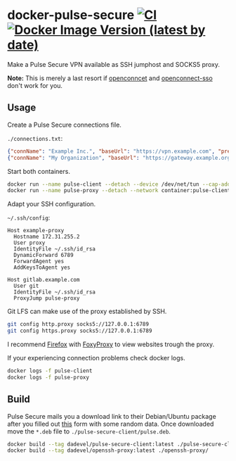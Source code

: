# docker-pulse-secure [![CI](https://github.com/dadevel/docker-pulse-secure/workflows/CI/badge.svg?branch=master)](https://github.com/dadevel/docker-pulse-secure/actions) [![Docker Image Version (latest by date)](https://img.shields.io/docker/v/dadevel/pulse-secure-client?color=blue&logo=docker)](https://hub.docker.com/r/dadevel/pulse-secure-client)

Make a Pulse Secure VPN available as SSH jumphost and SOCKS5 proxy.

**Note:** This is merely a last resort if [openconncet](https://gitlab.com/openconnect/openconnect) and [openconnect-sso](https://github.com/vlaci/openconnect-sso) don't work for you.

## Usage

Create a Pulse Secure connections file.

`./connections.txt`:
~~~ json
{"connName": "Example Inc.", "baseUrl": "https://vpn.example.com", "preferredCert": ""}
{"connName": "My Organization", "baseUrl": "https://gateway.example.org", "preferredCert": ""}
~~~

Start both containers.

~~~ sh
docker run --name pulse-client --detach --device /dev/net/tun --cap-add net_admin --cap-add sys_admin --ip=172.31.255.2 --volume "$PWD/connections.txt:/data/.pulse_secure/pulse/.pulse_Connections.txt" --volume /tmp/.X11-unix:/tmp/.X11-unix --env DISPLAY --env "USER_ID=$(id -u)" --env "GROUP_ID=$(id -g)" dadevel/pulse-secure-client:latest
docker run --name pulse-proxy --detach --network container:pulse-client --volume ~/.ssh/id_rsa.pub:/data/.ssh/authorized_keys --env "USER_ID=$(id -u)" --env "GROUP_ID=$(id -g)" dadevel/openssh-proxy:latest
~~~

Adapt your SSH configuration.

`~/.ssh/config`:
~~~
Host example-proxy
  Hostname 172.31.255.2
  User proxy
  IdentityFile ~/.ssh/id_rsa
  DynamicForward 6789
  ForwardAgent yes
  AddKeysToAgent yes

Host gitlab.example.com
  User git
  IdentityFile ~/.ssh/id_rsa
  ProxyJump pulse-proxy
~~~

Git LFS can make use of the proxy established by SSH.

~~~ sh
git config http.proxy socks5://127.0.0.1:6789
git config https.proxy socks5://127.0.0.1:6789
~~~

I recommend [Firefox](https://www.mozilla.org/en-US/firefox/) with [FoxyProxy](https://github.com/foxyproxy/firefox-extension) to view websites trough the proxy.

If your experiencing connection problems check docker logs.

~~~ sh
docker logs -f pulse-client
docker logs -f pulse-proxy
~~~

## Build

Pulse Secure mails you a download link to their Debian/Ubuntu package after you filled out [this](https://www.pulsesecure.net/trynow/client-download/) form with some random data.
Once downloaded move the `*.deb` file to `./pulse-secure-client/pulse.deb`.

~~~ sh
docker build --tag dadevel/pulse-secure-client:latest ./pulse-secure-client/
docker build --tag dadevel/openssh-proxy:latest ./openssh-proxy/
~~~

